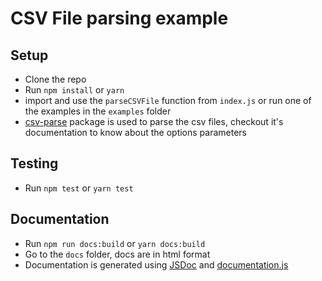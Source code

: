 # CSV File parsing example

## Setup

- Clone the repo
- Run ```npm install``` or ```yarn```
- import and use the ```parseCSVFile``` function from ```index.js``` or run one of the examples in the ```examples``` folder
- [csv-parse](https://www.npmjs.com/package/csv-parse) package is used to parse the csv files, checkout it's documentation to know about the options parameters

## Testing

- Run ```npm test``` or ```yarn test```

## Documentation

- Run ```npm run docs:build``` or ```yarn docs:build```
- Go to the ```docs``` folder, docs are in html format
- Documentation is generated using [JSDoc](https://jsdoc.app/) and [documentation.js](https://documentation.js.org/)